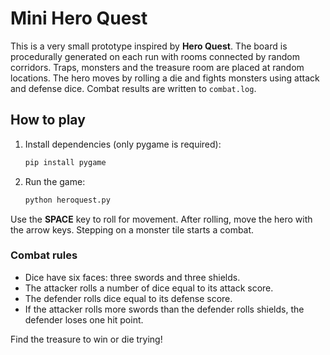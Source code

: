 # Mini Hero Quest

This is a very small prototype inspired by **Hero Quest**. The board is procedurally generated on each run with rooms connected by random corridors. Traps, monsters and the treasure room are placed at random locations. The hero moves by rolling a die and fights monsters using attack and defense dice. Combat results are written to `combat.log`.

## How to play

1. Install dependencies (only pygame is required):
   ```bash
   pip install pygame
   ```
2. Run the game:
   ```bash
   python heroquest.py
   ```

Use the **SPACE** key to roll for movement. After rolling, move the hero with the arrow keys. Stepping on a monster tile starts a combat.

### Combat rules

- Dice have six faces: three swords and three shields.
- The attacker rolls a number of dice equal to its attack score.
- The defender rolls dice equal to its defense score.
- If the attacker rolls more swords than the defender rolls shields, the defender loses one hit point.

Find the treasure to win or die trying!
